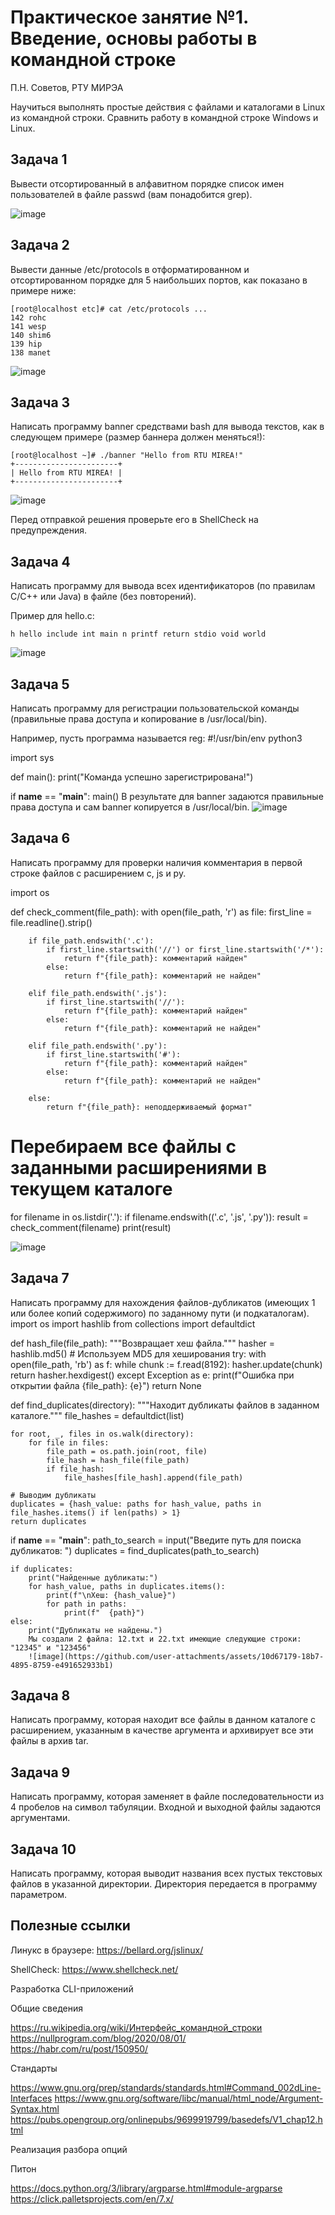 # Практическое занятие №1. Введение, основы работы в командной строке

П.Н. Советов, РТУ МИРЭА

Научиться выполнять простые действия с файлами и каталогами в Linux из командной строки. Сравнить работу в командной строке Windows и Linux.

## Задача 1

Вывести отсортированный в алфавитном порядке список имен пользователей в файле passwd (вам понадобится grep).

![image](https://github.com/user-attachments/assets/054a5bb2-f983-48c8-a165-094e736d185a)

## Задача 2

Вывести данные /etc/protocols в отформатированном и отсортированном порядке для 5 наибольших портов, как показано в примере ниже:

```
[root@localhost etc]# cat /etc/protocols ...
142 rohc
141 wesp
140 shim6
139 hip
138 manet
```

![image](https://github.com/user-attachments/assets/9f852690-75a9-4c61-a7aa-dcbaf78248a3)

## Задача 3

Написать программу banner средствами bash для вывода текстов, как в следующем примере (размер баннера должен меняться!):

```
[root@localhost ~]# ./banner "Hello from RTU MIREA!"
+-----------------------+
| Hello from RTU MIREA! |
+-----------------------+
```

![image](https://github.com/user-attachments/assets/b8f93929-9945-4413-816b-97b1cb320396)

Перед отправкой решения проверьте его в ShellCheck на предупреждения.

## Задача 4

Написать программу для вывода всех идентификаторов (по правилам C/C++ или Java) в файле (без повторений).

Пример для hello.c:

```
h hello include int main n printf return stdio void world
```

![image](https://github.com/user-attachments/assets/e888d4dd-ebad-4c01-bd08-f3ffdd905378)

## Задача 5

Написать программу для регистрации пользовательской команды (правильные права доступа и копирование в /usr/local/bin).

Например, пусть программа называется reg:
#!/usr/bin/env python3

import sys

def main():
    print("Команда успешно зарегистрирована!")

if __name__ == "__main__":
    main()
В результате для banner задаются правильные права доступа и сам banner копируется в /usr/local/bin.
![image](https://github.com/user-attachments/assets/5d940109-bdcb-407d-9a9a-cc4c0ae31f8f)

## Задача 6

Написать программу для проверки наличия комментария в первой строке файлов с расширением c, js и py.

import os

def check_comment(file_path):
    with open(file_path, 'r') as file:
        first_line = file.readline().strip()
        
        if file_path.endswith('.c'):
            if first_line.startswith('//') or first_line.startswith('/*'):
                return f"{file_path}: комментарий найден"
            else:
                return f"{file_path}: комментарий не найден"
        
        elif file_path.endswith('.js'):
            if first_line.startswith('//'):
                return f"{file_path}: комментарий найден"
            else:
                return f"{file_path}: комментарий не найден"
        
        elif file_path.endswith('.py'):
            if first_line.startswith('#'):
                return f"{file_path}: комментарий найден"
            else:
                return f"{file_path}: комментарий не найден"
        
        else:
            return f"{file_path}: неподдерживаемый формат"

# Перебираем все файлы с заданными расширениями в текущем каталоге
for filename in os.listdir('.'):
    if filename.endswith(('.c', '.js', '.py')):
        result = check_comment(filename)
        print(result)
        
![image](https://github.com/user-attachments/assets/d5b8865c-c6bd-46bf-beac-f7d66d75b4b1)

## Задача 7

Написать программу для нахождения файлов-дубликатов (имеющих 1 или более копий содержимого) по заданному пути (и подкаталогам).
import os
import hashlib
from collections import defaultdict

def hash_file(file_path):
    """Возвращает хеш файла."""
    hasher = hashlib.md5()  # Используем MD5 для хеширования
    try:
        with open(file_path, 'rb') as f:
            while chunk := f.read(8192):
                hasher.update(chunk)
        return hasher.hexdigest()
    except Exception as e:
        print(f"Ошибка при открытии файла {file_path}: {e}")
        return None

def find_duplicates(directory):
    """Находит дубликаты файлов в заданном каталоге."""
    file_hashes = defaultdict(list)

    for root, _, files in os.walk(directory):
        for file in files:
            file_path = os.path.join(root, file)
            file_hash = hash_file(file_path)
            if file_hash:
                file_hashes[file_hash].append(file_path)

    # Выводим дубликаты
    duplicates = {hash_value: paths for hash_value, paths in file_hashes.items() if len(paths) > 1}
    return duplicates

if __name__ == "__main__":
    path_to_search = input("Введите путь для поиска дубликатов: ")
    duplicates = find_duplicates(path_to_search)

    if duplicates:
        print("Найденные дубликаты:")
        for hash_value, paths in duplicates.items():
            print(f"\nХеш: {hash_value}")
            for path in paths:
                print(f"  {path}")
    else:
        print("Дубликаты не найдены.")
        Мы создали 2 файла: 12.txt и 22.txt имеющие следующие строки: "12345" и "123456"
        ![image](https://github.com/user-attachments/assets/10d67179-18b7-4895-8759-e491652933b1)

## Задача 8

Написать программу, которая находит все файлы в данном каталоге с расширением, указанным в качестве аргумента и архивирует все эти файлы в архив tar.

## Задача 9

Написать программу, которая заменяет в файле последовательности из 4 пробелов на символ табуляции. Входной и выходной файлы задаются аргументами.

## Задача 10

Написать программу, которая выводит названия всех пустых текстовых файлов в указанной директории. Директория передается в программу параметром. 

## Полезные ссылки

Линукс в браузере: https://bellard.org/jslinux/

ShellCheck: https://www.shellcheck.net/

Разработка CLI-приложений

Общие сведения

https://ru.wikipedia.org/wiki/Интерфейс_командной_строки
https://nullprogram.com/blog/2020/08/01/
https://habr.com/ru/post/150950/

Стандарты

https://www.gnu.org/prep/standards/standards.html#Command_002dLine-Interfaces
https://www.gnu.org/software/libc/manual/html_node/Argument-Syntax.html
https://pubs.opengroup.org/onlinepubs/9699919799/basedefs/V1_chap12.html

Реализация разбора опций

Питон

https://docs.python.org/3/library/argparse.html#module-argparse
https://click.palletsprojects.com/en/7.x/
